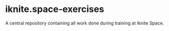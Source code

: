 # iknite.space-exercises
A central repository containing all work done during training at Iknite Space.
